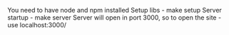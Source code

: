 You need to have node and npm installed
Setup libs - make setup
Server startup - make server
Server will open in port 3000, so to open the site - use localhost:3000/
